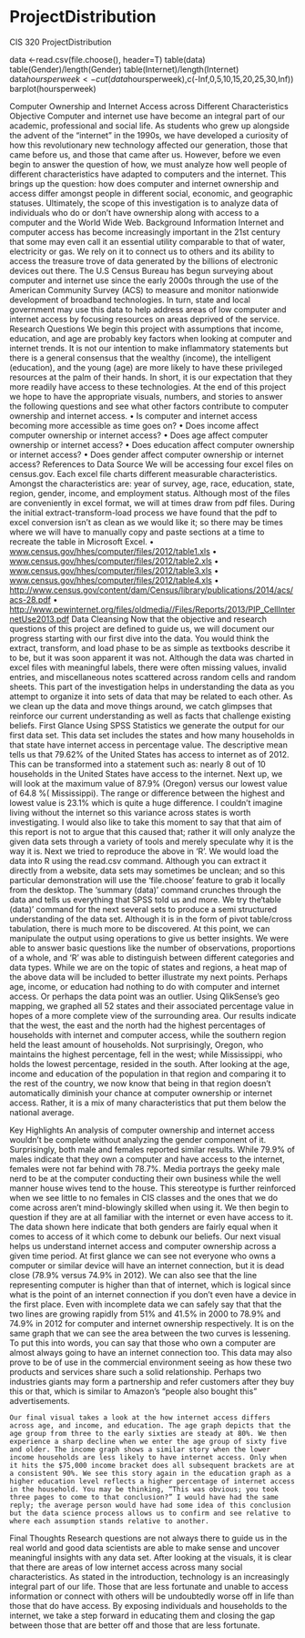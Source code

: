 # ProjectDistribution
CIS 320 ProjectDistribution

data <-read.csv(file.choose(), header=T)
table(data)
table(Gender)/length(Gender)
table(Internet)/length(Internet)
data$hoursperweek <-cut(data$hoursperweek),c(-Inf,0,5,10,15,20,25,30,Inf))
barplot(hoursperweek)

Computer Ownership and Internet Access across Different Characteristics
Objective
	Computer and internet use have become an integral part of our academic, professional and social life. As students who grew up alongside the advent of the “internet” in the 1990s, we have developed a curiosity of how this revolutionary new technology affected our generation, those that came before us, and those that came after us. However, before we even begin to answer the question of how, we must analyze how well people of different characteristics have adapted to computers and the internet. This brings up the question: how does computer and internet ownership and access differ amongst people in different social, economic, and geographic statuses. Ultimately, the scope of this investigation is to analyze data of individuals who do or don’t have ownership along with access to a computer and the World Wide Web.
Background Information
	Internet and computer access has become increasingly important in the 21st century that some may even call it an essential utility comparable to that of water, electricity or gas. We rely on it to connect us to others and its ability to access the treasure trove of data generated by the billions of electronic devices out there. The U.S Census Bureau has begun surveying about computer and internet use since the early 2000s through the use of the American Community Survey (ACS) to measure and monitor nationwide development of broadband  technologies. In turn, state and local government may use this data to help address areas of low computer and internet access by focusing resources on areas deprived of the service.
Research Questions
	We begin this project with assumptions that income, education, and age are probably key factors when looking at computer and internet trends. It is not our intention to make inflammatory statements but there is a general consensus that the wealthy (income), the intelligent (education), and the young (age) are more likely to have these privileged resources at the palm of their hands. In short, it is our expectation that they more readily have access to these technologies. At the end of this project we hope to have the appropriate visuals, numbers, and stories to answer the following questions and see what other factors contribute to computer ownership and internet access. 
•	Is computer and internet access becoming more accessible as time goes on?
•	Does income affect computer ownership or internet access?
•	Does age affect computer ownership or internet access?
•	Does education affect computer ownership or internet access?
•	Does gender affect computer ownership or internet access?
References to Data Source
	We will be accessing four excel files on census.gov. Each excel file charts different measurable characteristics. Amongst the characteristics are: year of survey, age, race, education, state, region, gender, income, and employment status. Although most of the files are conveniently in excel format, we will at times draw from pdf files. During the initial extract-transform-load process we have found that the pdf to excel conversion isn’t as clean as we would like it; so there may be times where we will have to manually copy and paste sections at a time to recreate the table in Microsoft Excel.
•	www.census.gov/hhes/computer/files/2012/table1.xls
•	www.census.gov/hhes/computer/files/2012/table2.xls
•	www.census.gov/hhes/computer/files/2012/table3.xls
•	www.census.gov/hhes/computer/files/2012/table4.xls
•	http://www.census.gov/content/dam/Census/library/publications/2014/acs/acs-28.pdf
•	http://www.pewinternet.org/files/oldmedia//Files/Reports/2013/PIP_CellInternetUse2013.pdf
Data Cleansing 
	Now that the objective and research questions of this project are defined to guide us, we will document our progress starting with our first dive into the data. You would think the extract, transform, and load phase to be as simple as textbooks describe it to be, but it was soon apparent it was not. Although the data was charted in excel files with meaningful labels, there were often missing values, invalid entries, and miscellaneous notes scattered across random cells and random sheets. This part of the investigation helps in understanding the data as you attempt to organize it into sets of data that may be related to each other. As we clean up the data and move things around, we catch glimpses that reinforce our current understanding as well as facts that challenge existing beliefs. 
First Glance
	Using SPSS Statistics we generate the output for our first data set. This data set includes the states and how many households in that state have internet access in percentage value. The descriptive mean tells us that 79.62% of the United States has access to internet as of 2012. This can be transformed into a statement such as: nearly 8 out of 10 households in the United States have access to the internet. Next up, we will look at the maximum value of 87.9% (Oregon) versus our lowest value of 64.8 %( Mississippi). The range or difference between the highest and lowest value is 23.1% which is quite a huge difference. I couldn’t imagine living without the internet so this variance across states is worth investigating. I would also like to take this moment to say that that aim of this report is not to argue that this caused that; rather it will only analyze the given data sets through a variety of tools and merely speculate why it is the way it is.
	Next we tried to reproduce the above in ‘R’. We would load the data into R using the read.csv command. Although you can extract it directly from a website, data sets may sometimes be unclean; and so this particular demonstration will use the ‘file.choose’ feature to grab it locally from the desktop. The ‘summary (data)’ command crunches through the data and tells us everything that SPSS told us and more. We try the‘table (data)’ command for the next several sets to produce a semi structured understanding of the data set. Although it is in the form of pivot table/cross tabulation, there is much more to be discovered. At this point, we can manipulate the output using operations to give us better insights. We were able to answer basic questions like the number of observations, proportions of a whole, and ‘R’ was able to distinguish between different categories and data types.
	While we are on the topic of states and regions, a heat map of the above data will be included to better illustrate my next points. Perhaps age, income, or education had nothing to do with computer and internet access. Or perhaps the data point was an outlier.  Using QlikSense’s geo mapping, we graphed all 52 states and their associated percentage value in hopes of a more complete view of the surrounding area. Our results indicate that the west, the east and the north had the highest percentages of households with internet and computer access, while the southern region held the least amount of households. Not surprisingly, Oregon, who maintains the highest percentage, fell in the west; while Mississippi, who holds the lowest percentage, resided in the south. After looking at the age, income and education of the population in that region and comparing it to the rest of the country, we now know that being in that region doesn’t automatically diminish your chance at computer ownership or internet access. Rather, it is a mix of many characteristics that put them below the national average.
 
Key Highlights
	An analysis of computer ownership and internet access wouldn’t be complete without analyzing the gender component of it. Surprisingly, both male and females reported similar results. While 79.9% of males indicate that they own a computer and have access to the internet, females were not far behind with 78.7%. Media portrays the geeky male nerd to be at the computer conducting their own business while the well manner house wives tend to the house. This stereotype is further reinforced when we see little to no females in CIS classes and the ones that we do come across aren’t mind-blowingly skilled when using it. We then begin to question if they are at all familiar with the internet or even have access to it. The data shown here indicate that both genders are fairly equal when it comes to access of it which come to debunk our beliefs. 
	Our next visual helps us understand internet access and computer ownership across a given time period. At first glance we can see not everyone who owns a computer or similar device will have an internet connection, but it is dead close (78.9% versus 74.9% in 2012). We can also see that the line representing computer is higher than that of internet, which is logical since what is the point of an internet connection if you don’t even have a device in the first place. Even with incomplete data we can safely say that that the two lines are growing rapidly from 51% and 41.5% in 2000 to 78.9% and 74.9% in 2012 for computer and internet ownership respectively. It is on the same graph that we can see the area between the two curves is lessening. To put this into words, you can say that those who own a computer are almost always going to have an internet connection too. This data may also prove to be of use in the commercial environment seeing as how these two products and services share such a solid relationship. Perhaps two industries giants may form a partnership and refer customers after they buy this or that, which is similar to Amazon’s “people also bought this” advertisements.
 
	Our final visual takes a look at the how internet access differs across age, and income, and education. The age graph depicts that the age group from three to the early sixties are steady at 80%. We then experience a sharp decline when we enter the age group of sixty five and older. The income graph shows a similar story when the lower income households are less likely to have internet access. Only when it hits the $75,000 income bracket does all subsequent brackets are at a consistent 90%. We see this story again in the education graph as a higher education level reflects a higher percentage of internet access in the household. You may be thinking, “This was obvious; you took three pages to come to that conclusion?” I would have had the same reply; the average person would have had some idea of this conclusion but the data science process allows us to confirm and see relative to where each assumption stands relative to another.
 
Final Thoughts
	Research questions are not always there to guide us in the real world and good data scientists are able to make sense and uncover meaningful insights with any data set. After looking at the visuals, it is clear that there are areas of low internet access across many social characteristics. As stated in the introduction, technology is an increasingly integral part of our life. Those that are less fortunate and unable to access information or connect with others will be undoubtedly worse off in life than those that do have access. By exposing individuals and households to the internet, we take a step forward in educating them and closing the gap between those that are better off and those that are less fortunate.
